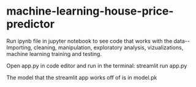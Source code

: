 # machine-learning-house-price-predictor

Run ipynb file in jupyter notebook to see code that works with the data--Importing, cleaning, manipulation, exploratory analysis, vizualizations, machine learning training and testing. 

Open app.py in code editor and run in the terminal: streamlit run app.py

The model that the streamlit app works off of is in model.pk
